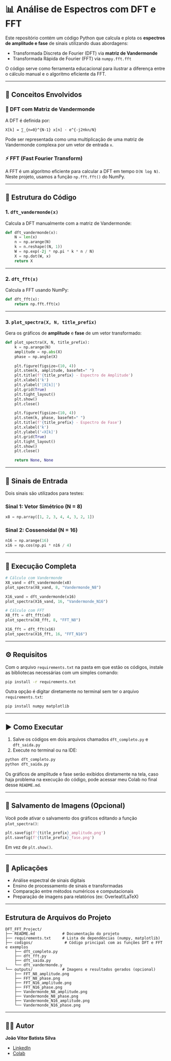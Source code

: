 # 📊 Análise de Espectros com DFT e FFT

Este repositório contém um código Python que calcula e plota os **espectros de amplitude e fase** de sinais utilizando duas abordagens:

- Transformada Discreta de Fourier (DFT) via **matriz de Vandermonde**
- Transformada Rápida de Fourier (FFT) via `numpy.fft.fft`

O código serve como ferramenta educacional para ilustrar a diferença entre o cálculo manual e o algoritmo eficiente da FFT.

---

## 🧠 Conceitos Envolvidos

### 🔷 DFT com Matriz de Vandermonde

A DFT é definida por:

```
X[k] = ∑_{n=0}^{N-1} x[n] · e^{-j2πkn/N}
```

Pode ser representada como uma multiplicação de uma matriz de Vandermonde complexa por um vetor de entrada `x`.

### ⚡ FFT (Fast Fourier Transform)

A FFT é um algoritmo eficiente para calcular a DFT em tempo `O(N log N)`. Neste projeto, usamos a função `np.fft.fft()` do NumPy.

---

## 📁 Estrutura do Código

### 1. `dft_vandermonde(x)`

Calcula a DFT manualmente com a matriz de Vandermonde:

```python
def dft_vandermonde(x):
    N = len(x)
    n = np.arange(N)
    k = n.reshape((N, 1))
    W = np.exp(-2j * np.pi * k * n / N)
    X = np.dot(W, x)
    return X
```

---

### 2. `dft_fft(x)`

Calcula a FFT usando NumPy:

```python
def dft_fft(x):
    return np.fft.fft(x)
```

---

### 3. `plot_spectra(X, N, title_prefix)`

Gera os gráficos de **amplitude** e **fase** de um vetor transformado:

```python
def plot_spectra(X, N, title_prefix):
    k = np.arange(N)
    amplitude = np.abs(X)
    phase = np.angle(X)

    plt.figure(figsize=(10, 4))
    plt.stem(k, amplitude, basefmt=" ")
    plt.title(f'{title_prefix} - Espectro de Amplitude')
    plt.xlabel('k')
    plt.ylabel('|X[k]|')
    plt.grid(True)
    plt.tight_layout()
    plt.show()
    plt.close()

    plt.figure(figsize=(10, 4))
    plt.stem(k, phase, basefmt=" ")
    plt.title(f'{title_prefix} - Espectro de Fase')
    plt.xlabel('k')
    plt.ylabel('∠X[k]')
    plt.grid(True)
    plt.tight_layout()
    plt.show()
    plt.close()

    return None, None
```

---

## 🔢 Sinais de Entrada

Dois sinais são utilizados para testes:

### Sinal 1: Vetor Simétrico (N = 8)

```python
x8 = np.array([1, 2, 3, 4, 4, 3, 2, 1])
```

### Sinal 2: Cossenoidal (N = 16)

```python
n16 = np.arange(16)
x16 = np.cos(np.pi * n16 / 4)
```

---

## 🧪 Execução Completa

```python
# Cálculo com Vandermonde
X8_vand = dft_vandermonde(x8)
plot_spectra(X8_vand, 8, "Vandermonde_N8")

X16_vand = dft_vandermonde(x16)
plot_spectra(X16_vand, 16, "Vandermonde_N16")

# Cálculo com FFT
X8_fft = dft_fft(x8)
plot_spectra(X8_fft, 8, "FFT_N8")

X16_fft = dft_fft(x16)
plot_spectra(X16_fft, 16, "FFT_N16")
```

---

## ⚙️ Requisitos

Com o arquivo `requirements.txt` na pasta em que estão os códigos, instale as bibliotecas necessárias com um simples comando:

```bash
pip install -r requirements.txt
```

Outra opção é digitar diretamente no terminal sem ter o arquivo `requirements.txt`:

```bash
pip install numpy matplotlib
```

---

## ▶️ Como Executar

1. Salve os códigos em dois arquivos chamados `dft_completo.py` e `dft_saida.py` 
2. Execute no terminal ou na IDE:

```bash
python dft_completo.py
python dft_saida.py
```

Os gráficos de amplitude e fase serão exibidos diretamente na tela, caso haja problema na execução do código, pode acessar meu Colab no final desse `README.md`.

---

## 💾 Salvamento de Imagens (Opcional)

Você pode ativar o salvamento dos gráficos editando a função `plot_spectra()`:

```python
plt.savefig(f'{title_prefix}_amplitude.png')
plt.savefig(f'{title_prefix}_fase.png')
```

Em vez de `plt.show()`.

---

## 📌 Aplicações

- Análise espectral de sinais digitais
- Ensino de processamento de sinais e transformadas
- Comparação entre métodos numéricos e computacionais
- Preparação de imagens para relatórios (ex: Overleaf/LaTeX)

---

## Estrutura de Arquivos do Projeto

```plaintext
DFT_FFT_Project/
├── README.md            # Documentação do projeto
├── requirements.txt     # Lista de dependências (numpy, matplotlib)
├── codigos/              # Código principal com as funções DFT e FFT e exemplos
    ├── dft_completo.py
    ├── dft_fft.py
    ├── dft_saida.py
    └── dft_vandermonde.y
└── outputs/             # Imagens e resultados gerados (opcional)
    ├── FFT_N8_amplitude.png
    ├── FFT_N8_phase.png
    ├── FFT_N16_amplitude.png
    ├── FFT_N16_phase.png
    ├── Vandermonde_N8_amplitude.png
    ├── Vandermonde_N8_phase.png
    ├── Vandermonde_N16_amplitude.png
    └── Vandermonde_N16_phase.png
```

---

## 👨‍💻 Autor

**João Vitor Batista Silva**

- [LinkedIn](https://www.linkedin.com/in/jo%C3%A3o-vitor-batista-silva-50b280279?utm_source=share&utm_campaign=share_via&utm_content=profile&utm_medium=android_app)
- [Colab](https://colab.research.google.com/drive/1kwMIIVIxUfYBJ2oYKGRkIuohxrJJVhq3?usp=sharing)